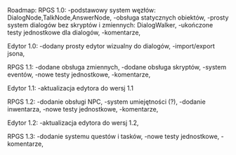 Roadmap:
RPGS 1.0:
-podstawowy system węzłów: DialogNode,TalkNode,AnswerNode,
-obsługa statycznych obiektów,
-prosty system dialogów bez skryptów i zmiennych: DialogWalker,
-ukończone testy jednostkowe dla dialogów,
-komentarze,

Edytor 1.0:
-dodany prosty edytor wizualny do dialogów,
-import/export jsona,

RPGS 1.1:
-dodane obsługa zmiennych,
-dodane obsługa skryptów,
-system eventów,
-nowe testy jednostkowe,
-komentarze,

Edytor 1.1:
-aktualizacja edytora do wersj 1.1

RPGS 1.2:
-dodanie obsługi NPC,
-system umiejętności (?),
-dodanie inwentarza,
-nowe testy jednostkowe,
-komentarze,

Edytor 1.2:
-aktualizacja edytora do wersj 1.2,

RPGS 1.3:
-dodanie systemu questów i tasków,
-nowe testy jednostkowe,
-komentarze,
